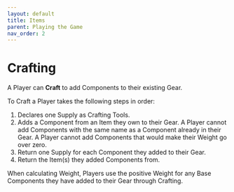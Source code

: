 ```yaml
---
layout: default
title: Items
parent: Playing the Game
nav_order: 2
---
```


# Crafting

A Player can **Craft** to add Components to their existing Gear.

To Craft a Player takes the following steps in order: 

1. Declares one Supply as Crafting Tools. 
2. Adds a Component from an Item they own to their Gear.  A Player cannot add Components with the same name as a Component already in their Gear. A Player cannot add Components that would make their Weight go over zero. 
3. Return one Supply for each Component they added to their Gear.
4. Return the Item(s) they added Components from. 

When calculating Weight, Players use the positive Weight for any Base Components they have added to their Gear through Crafting. 